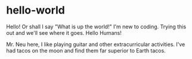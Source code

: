 # hello-world
Hello! Or shall I say "What is up the world!" I'm new to coding. Trying this out and we'll see where it goes. 
Hello Humans!

Mr. Neu here, I like playing guitar and other extracurricular activities. 
I've had tacos on the moon and find them far superior to Earth tacos.
